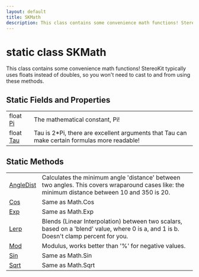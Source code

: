 ```yaml
---
layout: default
title: SKMath
description: This class contains some convenience math functions! StereoKit typically uses floats instead of doubles, so you won't need to cast to and from using these methods.
---
```

# static class SKMath

This class contains some convenience math functions!
StereoKit typically uses floats instead of doubles, so you won't need
to cast to and from using these methods.

## Static Fields and Properties

|  |  |
|--|--|
|float [Pi]({{site.url}}/Pages/Reference/SKMath/Pi.html)|The mathematical constant, Pi!|
|float [Tau]({{site.url}}/Pages/Reference/SKMath/Tau.html)|Tau is 2*Pi, there are excellent arguments that Tau can make certain formulas more readable!|

## Static Methods

|  |  |
|--|--|
|[AngleDist]({{site.url}}/Pages/Reference/SKMath/AngleDist.html)|Calculates the minimum angle 'distance' between two angles. This covers wraparound cases like: the minimum distance between 10 and 350 is 20.|
|[Cos]({{site.url}}/Pages/Reference/SKMath/Cos.html)|Same as Math.Cos|
|[Exp]({{site.url}}/Pages/Reference/SKMath/Exp.html)|Same as Math.Exp|
|[Lerp]({{site.url}}/Pages/Reference/SKMath/Lerp.html)|Blends (Linear Interpolation) between two scalars, based on a 'blend' value, where 0 is a, and 1 is b. Doesn't clamp percent for you.|
|[Mod]({{site.url}}/Pages/Reference/SKMath/Mod.html)|Modulus, works better than '%' for negative values.|
|[Sin]({{site.url}}/Pages/Reference/SKMath/Sin.html)|Same as Math.Sin|
|[Sqrt]({{site.url}}/Pages/Reference/SKMath/Sqrt.html)|Same as Math.Sqrt|
